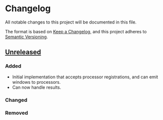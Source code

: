 # Changelog

All notable changes to this project will be documented in this file.

The format is based on [Keep a Changelog](https://keepachangelog.com/en/1.1.0/),
and this project adheres to [Semantic Versioning](https://semver.org/spec/v2.0.0.html).

## [Unreleased]

### Added

- Initial implementation that accepts processor registrations, and can emit windows to processors.
- Can now handle results.

### Changed

### Removed

[unreleased]: https://github.com/Predixus/Orca/compare/v0.0.0...HEAD
